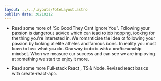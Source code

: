 ```yaml
---
layout: ../../layouts/NoteLayout.astro
publish_date: 20210212
---
```


- Read some more of "So Good They Cant Ignore You". Following your passion is dangerous advice which can lead to job hopping, looking for the thing you're interested in. We romanticise the idea of following your passion by looking at elite atheles and famous icons. In reality you must learn to love what you do. One way to do is with a craftsmanship mindset. When we measure our success and can see we are improving at something we start to enjoy it more.

- Read some more Full-stack React , TS & Node. Revised react basics with create-react-app.
